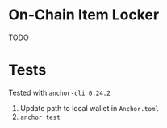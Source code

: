 # On-Chain Item Locker

TODO

# Tests

Tested with `anchor-cli 0.24.2`

1. Update path to local wallet in `Anchor.toml`
2. `anchor test`
